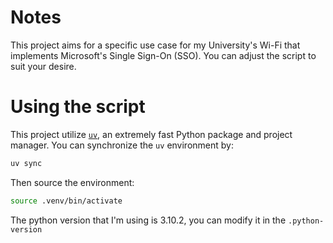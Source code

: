 # Notes
This project aims for a specific use case for my University's Wi-Fi that implements Microsoft's Single Sign-On (SSO). You can adjust the script to suit your desire.

# Using the script
This project utilize [`uv`](https://docs.astral.sh/uv/), an extremely fast Python package and project manager.
You can synchronize the `uv` environment by:
```bash
uv sync
```

Then source the environment:
```bash
source .venv/bin/activate
```
The python version that I'm using is 3.10.2, you can modify it in the `.python-version`
